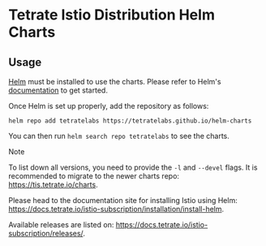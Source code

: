 # Tetrate Istio Distribution Helm Charts

## Usage

[Helm](https://helm.sh) must be installed to use the charts.
Please refer to Helm's [documentation](https://helm.sh/docs/) to get started.

Once Helm is set up properly, add the repository as follows:

```console
helm repo add tetratelabs https://tetratelabs.github.io/helm-charts
```

You can then run `helm search repo tetratelabs` to see the charts.

> [!NOTE]
> To list down all versions, you need to provide the `-l` and `--devel` flags.
> It is recommended to migrate to the newer charts repo: https://tis.tetrate.io/charts.

Please head to the documentation site for installing Istio using Helm: https://docs.tetrate.io/istio-subscription/installation/install-helm.

Available releases are listed on: https://docs.tetrate.io/istio-subscription/releases/.
